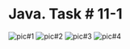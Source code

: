 # Java. Task # 11-1
![pic#1](https://github.com/SemNik88/java-task-11-1/assets/142649558/ef0b4e47-aeb2-409c-95c9-26ef377c6736)
![pic#2](https://github.com/SemNik88/java-task-11-1/assets/142649558/4556af22-b353-4c09-91fe-ba58a7f18d7e)
![pic#3](https://github.com/SemNik88/java-task-11-1/assets/142649558/a9e8783e-64e3-42ae-9e9f-28959977abf3)
![pic#4](https://github.com/SemNik88/java-task-11-1/assets/142649558/695c88e9-6269-4719-b6e9-eb664503fe43)
